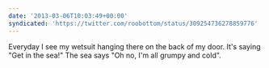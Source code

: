 ```yaml
---
date: '2013-03-06T10:03:49+00:00'
syndicated: 'https://twitter.com/roobottom/status/309254736278859776'
---
```

Everyday I see my wetsuit hanging there on the back of my door. It's saying "Get in the sea!" The sea says "Oh no, I'm all grumpy and cold".

